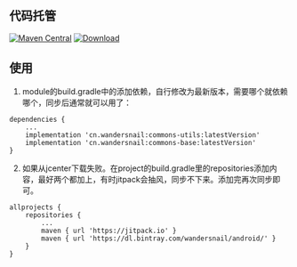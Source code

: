 ## 代码托管
[![Maven Central](https://maven-badges.herokuapp.com/maven-central/cn.wandersnail/commons-utils/badge.svg)](https://maven-badges.herokuapp.com/maven-central/cn.wandersnail/commons-utils)
[![Download](https://api.bintray.com/packages/wandersnail/android/commons-utils/images/download.svg) ](https://bintray.com/wandersnail/android/commons-utils/_latestVersion)


## 使用

1. module的build.gradle中的添加依赖，自行修改为最新版本，需要哪个就依赖哪个，同步后通常就可以用了：
```
dependencies {
	...
	implementation 'cn.wandersnail:commons-utils:latestVersion'
	implementation 'cn.wandersnail:commons-base:latestVersion'
}
```

2. 如果从jcenter下载失败。在project的build.gradle里的repositories添加内容，最好两个都加上，有时jitpack会抽风，同步不下来。添加完再次同步即可。
```
allprojects {
	repositories {
		...
		maven { url 'https://jitpack.io' }
		maven { url 'https://dl.bintray.com/wandersnail/android/' }
	}
}
```